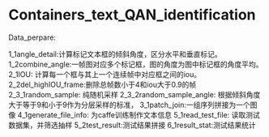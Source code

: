 # Containers_text_QAN_identification

Data_perpare:


1_1angle_detail:计算标记文本框的倾斜角度，区分水平和垂直标记。
1_2combine_angle:一帧图对应多个标记框，图的角度为图中标记框的角度平均。
2_1IOU: 计算每一个框与其上一个连续帧中对应框之间的iou。
2_2del_highIOU_frame:删除总帧数小于4和iou大于0.9的帧
2_3_1random_sample: 纯随机采样
2_3_2random_sample_angle: 根据倾斜角度大于等于9和小于9作为分层采样的标准，
3_1patch_join:一组序列拼接为一个图像
4_1generate_file_info: 为caffe训练制作文本信息
5_1read_test_file: 读取测试数据集，并筛选抽样
5_2test_result:测试结果拼接
6_1result_stat:测试结果统计
